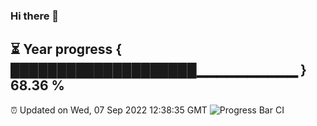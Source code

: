 ### Hi there 👋
⏳ Year progress { ████████████████████▁▁▁▁▁▁▁▁▁▁ } 68.36 %
---
⏰ Updated on Wed, 07 Sep 2022 12:38:35 GMT
![Progress Bar CI](https://github.com/liununu/liununu/workflows/Progress%20Bar%20CI/badge.svg)
